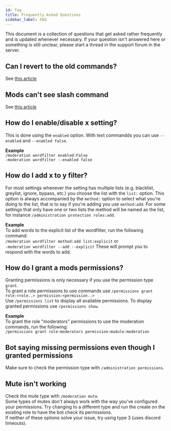 ```yaml
---
id: faq
title: Frequently Asked Questions
sidebar_label: FAQ
---
```


This document is a collection of questions that get asked rather frequently and is updated whenever necessary. If your question isn't answered here or something is still unclear, please start a thread in the support forum in the server.

## Can I revert to the old commands?
See [this article](./tutorials/TextCommands)

## Mods can't see slash command 
See [this article](./tutorials/InitialSetup.md#permissions)

## How do I enable/disable x setting?
This is done using the `enabled` option. With text commandds you can use `--enabled` and `--enabled false`.

**Example**   
`/moderation wordfilter enabled:False`  
`-moderation wordfilter --enabled false`  

## How do I add x to y filter?  
For most settings whenever the setting has multiple lists (e.g. blacklist, greylist, ignore, bypass, etc.) you choose the list with the `list:` option. This option is always accompanied by the `method:` option to select what you're doing to the list, that is to say if you're adding you use `method:add`. For some settings that only have one or two lists the method will be named as the list, for instance `/administration protection roles:add`.  

**Example**  
To add words to the explicit list of the wordfilter, run the following command:  
`/moderation wordfilter method:add list:explicit` or  
`-moderation wordfilter --add --explicit`
These will prompt you to respond with the words to add.

## How do I grant a mods permissions?  
Granting permissions is only necessary if you use the permission type `grant`.  
To grant a role permissions to use commands use `/permissions grant role:<role..> permission:<permission..>`  
Use `/permissions list` to display all available permissions. To display granted permissions use `/permissions show`.  

**Example**  
To grant the role "moderators" permissions to use the moderation commands, run the following:  
`/permissions grant role:moderators permission:module:moderation`

## Bot saying missing permissions even though I granted permissions   
Make sure to check the permission type with `/administration permissions`.

## Mute isn't working  
Check the mute type with `/moderation mute`.  
Some types of mutes don't always work with the way you've configured your permissions. Try changing to a different type and run the create on the existing role to have the bot check its permissions.  
If neither of these options solve your issue, try using type 3 (uses discord timeouts).